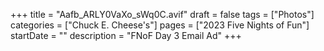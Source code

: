 +++
title = "Aafb_ARLY0VaXo_sWq0C.avif"
draft = false
tags = ["Photos"]
categories = ["Chuck E. Cheese's"]
pages = ["2023 Five Nights of Fun"]
startDate = ""
description = "FNoF Day 3 Email Ad"
+++
